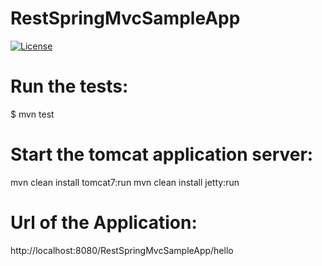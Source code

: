 # RestSpringMvcSampleApp

[![License](http://img.shields.io/:license-mit-blue.svg)](https://github.com/fdlessard/maven_template_app/blob/master/LICENSE)

Run the tests:
===

$ mvn test



Start the tomcat application server:
===

mvn clean install tomcat7:run
mvn clean install jetty:run


Url of the Application:
===

http://localhost:8080/RestSpringMvcSampleApp/hello
